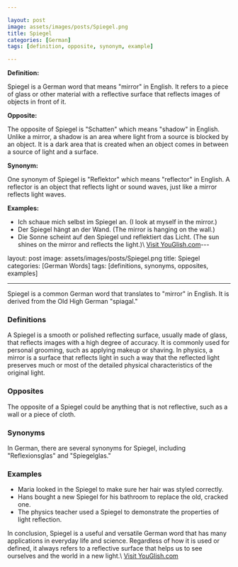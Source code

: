 ```yaml
---

layout: post
image: assets/images/posts/Spiegel.png
title: Spiegel
categories: [German]
tags: [definition, opposite, synonym, example]

---
```


**Definition:**

Spiegel is a German word that means "mirror" in English. It refers to a piece of glass or other material with a reflective surface that reflects images of objects in front of it.

**Opposite:**

The opposite of Spiegel is "Schatten" which means "shadow" in English. Unlike a mirror, a shadow is an area where light from a source is blocked by an object. It is a dark area that is created when an object comes in between a source of light and a surface.

**Synonym:**

One synonym of Spiegel is "Reflektor" which means "reflector" in English. A reflector is an object that reflects light or sound waves, just like a mirror reflects light waves.

**Examples:**

- Ich schaue mich selbst im Spiegel an. (I look at myself in the mirror.)
- Der Spiegel hängt an der Wand. (The mirror is hanging on the wall.)
- Die Sonne scheint auf den Spiegel und reflektiert das Licht. (The sun shines on the mirror and reflects the light.)\ <a id="yg-widget-0" class="youglish-widget" data-query="Spiegel" data-lang="german" data-components="8412" data-auto-start="0" data-bkg-color="theme_light" data-title="How%20to%20pronounce%20Spiegel%20in%20German"  rel="nofollow" href="https://youglish.com">Visit YouGlish.com</a><script async src="https://youglish.com/public/emb/widget.js" charset="utf-8"></script>---

layout: post
image: assets/images/posts/Spiegel.png
title: Spiegel
categories: [German Words]
tags: [definitions, synonyms, opposites, examples]

---

Spiegel is a common German word that translates to "mirror" in English. It is derived from the Old High German "spiagal." 

### Definitions

A Spiegel is a smooth or polished reflecting surface, usually made of glass, that reflects images with a high degree of accuracy. It is commonly used for personal grooming, such as applying makeup or shaving. In physics, a mirror is a surface that reflects light in such a way that the reflected light preserves much or most of the detailed physical characteristics of the original light.

### Opposites

The opposite of a Spiegel could be anything that is not reflective, such as a wall or a piece of cloth. 

### Synonyms

In German, there are several synonyms for Spiegel, including "Reflexionsglas" and "Spiegelglas." 

### Examples

- Maria looked in the Spiegel to make sure her hair was styled correctly.
- Hans bought a new Spiegel for his bathroom to replace the old, cracked one.
- The physics teacher used a Spiegel to demonstrate the properties of light reflection. 

In conclusion, Spiegel is a useful and versatile German word that has many applications in everyday life and science. Regardless of how it is used or defined, it always refers to a reflective surface that helps us to see ourselves and the world in a new light.\ <a id="yg-widget-0" class="youglish-widget" data-query="Spiegel" data-lang="german" data-components="8412" data-auto-start="0" data-bkg-color="theme_light" data-title="How%20to%20pronounce%20Spiegel%20in%20German"  rel="nofollow" href="https://youglish.com">Visit YouGlish.com</a><script async src="https://youglish.com/public/emb/widget.js" charset="utf-8"></script>